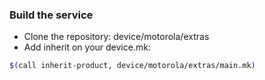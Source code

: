 ### Build the service

- Clone the repository: device/motorola/extras
- Add inherit on your device.mk:

```bash
$(call inherit-product, device/motorola/extras/main.mk)
```

